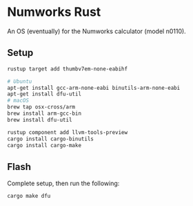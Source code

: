 # Numworks Rust

An OS (eventually) for the Numworks calculator (model n0110).

## Setup

```zsh
rustup target add thumbv7em-none-eabihf

# Ubuntu
apt-get install gcc-arm-none-eabi binutils-arm-none-eabi 
apt-get install dfu-util
# macOS
brew tap osx-cross/arm
brew install arm-gcc-bin
brew install dfu-util

rustup component add llvm-tools-preview
cargo install cargo-binutils
cargo install cargo-make
```

## Flash

Complete setup, then run the following:

```zsh
cargo make dfu
```
